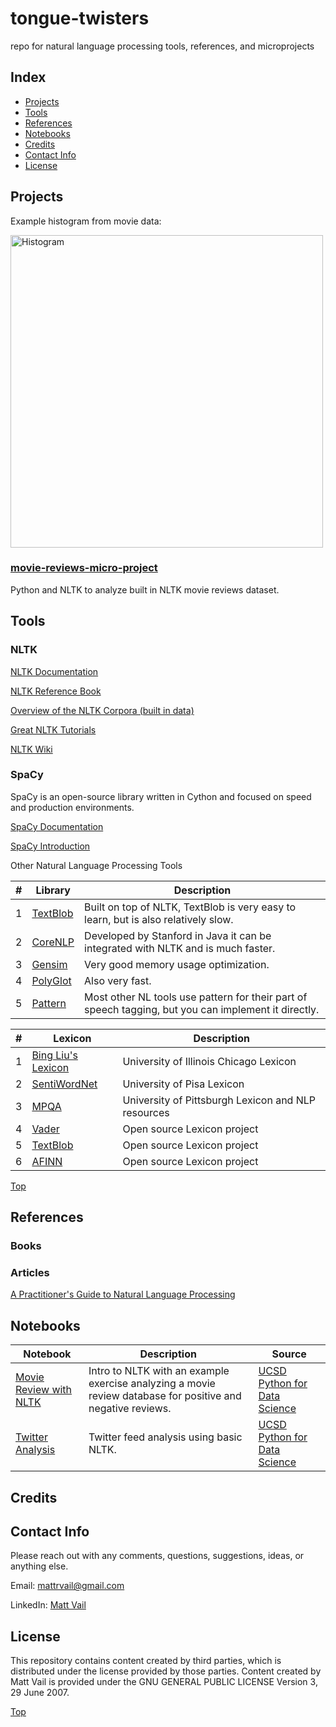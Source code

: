 # tongue-twisters
repo for natural language processing tools, references, and microprojects

## Index
* [Projects](#projects)
* [Tools](#tools)
* [References](#references)
* [Notebooks](#Notebooks)
* [Credits](#Credits)
* [Contact Info](#contact-info)
* [License](#License)

## Projects

Example histogram from movie data:
<br/>
<p align="left">
  <img src="https://github.com/polymathnexus5/tongue-twisters/blob/master/movies/ratings_histogram.png" alt="Histogram" height="500" width="500">
</p>

### [movie-reviews-micro-project](https://github.com/polymathnexus5/tongue-twisters/blob/master/movies/)
Python and NLTK to analyze built in NLTK movie reviews dataset.

## Tools

### NLTK

[NLTK Documentation](https://www.nltk.org/)

[NLTK Reference Book](https://www.nltk.org/book/)

[Overview of the NLTK Corpora (built in data)](https://www.nltk.org/book/ch02.html)

[Great NLTK Tutorials](https://pythonprogramming.net/nltk-corpus-corpora-tutorial/)

[NLTK Wiki](https://github.com/nltk/nltk/wiki)

### SpaCy

SpaCy is an open-source library written in Cython and focused on speed and production environments.

[SpaCy Documentation](https://spacy.io/)

[SpaCy Introduction](https://spacy.io/usage/spacy-101)

Other Natural Language Processing Tools

| # | Library | Description |
|---|--------------------------------------------------------------------------------------------------------------|-------------------------------------------------------------------------------------------------------------------------------------------------------------------|
| 1 | [TextBlob](https://textblob.readthedocs.io/en/dev/)| Built on top of NLTK, TextBlob is very easy to learn, but is also relatively slow. |
| 2 | [CoreNLP](https://stanfordnlp.github.io/CoreNLP/)| Developed by Stanford in Java it can be integrated with NLTK and is much faster. |
| 3 | [Gensim](https://github.com/RaRe-Technologies/gensim)| Very good memory usage optimization. |
| 4 | [PolyGlot](https://polyglot.readthedocs.io/en/latest/index.html)| Also very fast. |
| 5 | [Pattern](https://www.clips.uantwerpen.be/pages/pattern-en)| Most other NL tools use pattern for their part of speech tagging, but you can implement it directly. |

| # | Lexicon | Description |
|---|--------------------------------------------------------------------------------------------------------------|-------------------------------------------------------------------------------------------------------------------------------------------------------------------|
| 1 | [Bing Liu's Lexicon](https://www.cs.uic.edu/~liub/FBS/sentiment-analysis.html)| University of Illinois Chicago Lexicon |
| 2 | [SentiWordNet](https://sentiwordnet.isti.cnr.it/)| University of Pisa Lexicon |
| 3 | [MPQA](http://mpqa.cs.pitt.edu/lexicons/subj_lexicon/)| University of Pittsburgh Lexicon and NLP resources |
| 4 | [Vader](https://github.com/cjhutto/vaderSentiment)| Open source Lexicon project |
| 5 | [TextBlob](https://github.com/sloria/TextBlob/blob/eb08c120d364e908646731d60b4e4c6c1712ff63/textblob/en/en-sentiment.xml)| Open source Lexicon project |
| 6 | [AFINN](https://github.com/fnielsen/afinn)| Open source Lexicon project |

[Top](#tongue-twisters)

## References

### Books


### Articles
[A Practitioner's Guide to Natural Language Processing](https://towardsdatascience.com/a-practitioners-guide-to-natural-language-processing-part-i-processing-understanding-text-9f4abfd13e72)

## Notebooks

| Notebook | Description | Source |
|--------------------------------------------------------------------------------------------------------------|-------------------------------------------------------------------------------------------------------------------------------------------------------------------|--------------------------------------------------------------------------------------------------------------|
| [Movie Review with NLTK](https://github.com/polymathnexus5/tongue-twisters/blob/master/Notebooks/Movie%20Review%20with%20NLTK.ipynb)| Intro to NLTK with an example exercise analyzing a movie review database for positive and negative reviews. | [UCSD Python for Data Science](https://courses.edx.org/courses/course-v1:UCSanDiegoX+DSE200x+1T2018/course/) |
| [Twitter Analysis](https://github.com/polymathnexus5/tongue-twisters/blob/master/Notebooks/Twitter%20Analysis.ipynb)| Twitter feed analysis using basic NLTK. | [UCSD Python for Data Science](https://courses.edx.org/courses/course-v1:UCSanDiegoX+DSE200x+1T2018/course/) |

## Credits

## Contact Info
Please reach out with any comments, questions, suggestions, ideas, or anything else.

Email: mattrvail@gmail.com

LinkedIn: [Matt Vail](https://www.linkedin.com/in/mattvail/)

## License
This repository contains content created by third parties, which is distributed under the license provided by those parties. Content created by Matt Vail is provided under the GNU GENERAL PUBLIC LICENSE Version 3, 29 June 2007.

[Top](#tongue-twisters)

